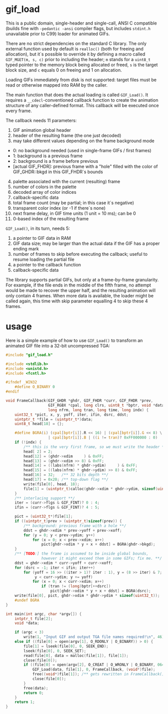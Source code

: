 # gif_load
This is a public domain, single-header and single-call, ANSI C compatible
(builds fine with `-pedantic -ansi` compiler flags, but includes `stdint.h`
unavailable prior to C99) loader for animated GIFs.

There are no strict dependencies on the standard C library. The only external
function used by default is `realloc()` (both for freeing and allocation), but
it\`s possible to override it by defining a macro called `GIF_MGET(m, s, c)`
prior to including the header; `m` stands for a `uint8_t` typed pointer to the
memory block being allocated or freed, `s` is the target block size, and `c`
equals 0 on freeing and 1 on allocation.

Loading GIFs immediately from disk is not supported: target files must be read
or otherwise mapped into RAM by the caller.

The main function that does the actual loading is called `GIF_Load()`.
It requires a `__cdecl`-conventioned callback function to create the animation
structure of any caller-defined format. This callback will be executed once
every frame.

The callback needs 11 parameters:

1. GIF animation global header
2. header of the resulting frame (the one just decoded)
3. may take different values depending on the frame background mode
  * 0: no background needed (used in single-frame GIFs / first frames)
  * 1: background is a previous frame
  * 2: background is a frame before previous
  * [actual GIF_FHDR]: previous frame with a "hole" filled with the
                       color of GIF_GHDR::bkgd in this GIF_FHDR`s bounds

4. palette associated with the current (resulting) frame
5. number of colors in the palette
6. decoded array of color indices
7. callback-specific data
8. total frame count (may be partial; in this case it\`s negative)
9. transparent color index (or -1 if there\`s none)
10. next frame delay, in GIF time units (1 unit = 10 ms); can be 0
11. 0-based index of the resulting frame

`GIF_Load()`, in its turn, needs 5:

1. a pointer to GIF data in RAM
2. GIF data size; may be larger than the actual data if the GIF has a proper
   ending mark
3. number of frames to skip before executing the callback; useful to resume
   loading the partial file
4. a pointer to the callback function
5. callback-specific data

The library supports partial GIFs, but only at a frame-by-frame granularity.
For example, if the file ends in the middle of the fifth frame, no attempt
would be made to recover the upper half, and the resulting animation will
only contain 4 frames. When more data is available, the loader might be called
again, this time with skip parameter equalling 4 to skip these 4 frames.



# usage
Here is a simple example of how to use `GIF_Load()` to transform an animated
GIF file into a 32-bit uncompressed TGA:

```c
#include "gif_load.h"

#include <stdlib.h>
#include <unistd.h>
#include <fcntl.h>

#ifndef _WIN32
    #define O_BINARY 0
#endif

void FrameCallback(GIF_GHDR *ghdr, GIF_FHDR *curr, GIF_FHDR *prev,
                   GIF_RGBX *cpal, long clrs, uint8_t *bptr, void *data,
                   long nfrm, long tran, long time, long indx) {
    uint32_t *pict, x, y, yoff, iter, ifin, dsrc, ddst;
    uintptr_t *file = (uintptr_t*)data;
    uint8_t head[18] = {};

    #define BGRA(i) (cpal[bptr[i]].R << 16) | (cpal[bptr[i]].G << 8) \
                   | cpal[bptr[i]].B | ((i != tran)? 0xFF000000 : 0)
    if (!indx) {
        /** this is the very first frame, so we must write the header **/
        head[ 2] = 2;
        head[12] = (ghdr->xdim     ) & 0xFF;
        head[13] = (ghdr->xdim >> 8) & 0xFF;
        head[14] = ((labs(nfrm) * ghdr->ydim)     ) & 0xFF;
        head[15] = ((labs(nfrm) * ghdr->ydim) >> 8) & 0xFF;
        head[16] = 32;   /** 32 bits depth **/
        head[17] = 0x20; /** top-down flag **/
        write(file[0], head, 18);
        file[1] = (uintptr_t)calloc(ghdr->xdim * ghdr->ydim, sizeof(uint32_t));
    }
    /** interlacing support **/
    iter = (curr->flgs & GIF_FINT)? 0 : 4;
    ifin = (curr->flgs & GIF_FINT)? 4 : 5;

    pict = (uint32_t*)file[1];
    if ((uintptr_t)prev > (uintptr_t)sizeof(prev)) {
        /** background: previous frame with a hole **/
        ddst = ghdr->xdim * prev->yoff + prev->xoff;
        for (y = 0; y < prev->ydim; y++)
            for (x = 0; x < prev->xdim; x++)
                pict[ghdr->xdim * y + x + ddst] = BGRA(ghdr->bkgd);
    }
    /** [TODO:] the frame is assumed to be inside global bounds,
                however it might exceed them in some GIFs; fix me. **/
    ddst = ghdr->xdim * curr->yoff + curr->xoff;
    for (dsrc = -1; iter < ifin; iter++)
        for (yoff = 16 >> ((iter > 1)? iter : 1), y = (8 >> iter) & 7;
             y < curr->ydim; y += yoff)
            for (x = 0; x < curr->xdim; x++)
                if (tran != (long)bptr[++dsrc])
                    pict[ghdr->xdim * y + x + ddst] = BGRA(dsrc);
    write(file[0], pict, ghdr->xdim * ghdr->ydim * sizeof(uint32_t));
    #undef BGRA
}

int main(int argc, char *argv[]) {
    intptr_t file[2];
    void *data;

    if (argc < 3)
        write(1, "Input GIF and output TGA file names required!\n", 46);
    else if ((file[0] = open(argv[1], O_RDONLY | O_BINARY)) > 0) {
        file[1] = lseek(file[0], 0, SEEK_END);
        lseek(file[0], 0, SEEK_SET);
        read(file[0], data = malloc(file[1]), file[1]);
        close(file[0]);
        if ((file[0] = open(argv[2], O_CREAT | O_WRONLY | O_BINARY, 0644)) > 0) {
            GIF_Load(data, file[1], 0, FrameCallback, (void*)file);
            free((void*)file[1]); /** gets rewritten in FrameCallback() **/
            close(file[0]);
        }
        free(data);
        return 0;
    }
    return 1;
}
```
